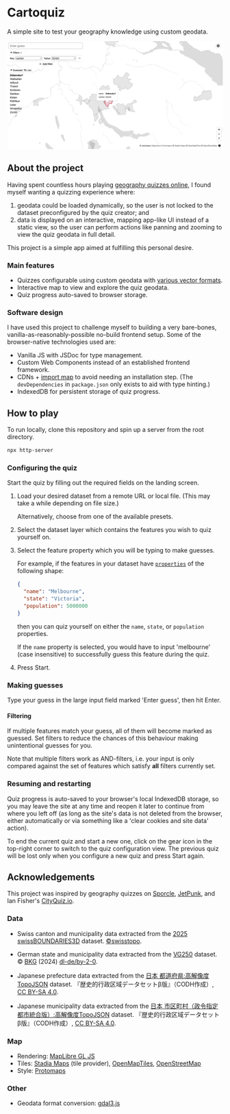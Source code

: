 # Cartoquiz

A simple site to test your geography knowledge using custom geodata.

![screenshot](screenshot.png)

## About the project

Having spent countless hours playing [geography quizzes online](#acknowledgements), I found myself wanting a quizzing experience where:
1. geodata could be loaded dynamically, so the user is not locked to the dataset preconfigured by the quiz creator; and
1. data is displayed on an interactive, mapping app-like UI instead of a static view, so the user can perform actions like panning and zooming to view the quiz geodata in full detail.

This project is a simple app aimed at fulfilling this personal desire.

### Main features

- Quizzes configurable using custom geodata with [various vector formats](https://github.com/bugra9/gdal3.js?tab=readme-ov-file#vector).
- Interactive map to view and explore the quiz geodata.
- Quiz progress auto-saved to browser storage.

### Software design

I have used this project to challenge myself to building a very bare-bones, vanilla-as-reasonably-possible no-build frontend setup.
Some of the browser-native technologies used are:
- Vanilla JS with JSDoc for type management.
- Custom Web Components instead of an established frontend framework.
- CDNs + [import map](https://developer.mozilla.org/en-US/docs/Web/HTML/Element/script/type/importmap) to avoid needing an installation step. (The `devDependencies` in `package.json` only exists to aid with type hinting.)
- IndexedDB for persistent storage of quiz progress.


## How to play

To run locally, clone this repository and spin up a server from the root directory.
```sh
npx http-server
```

### Configuring the quiz

Start the quiz by filling out the required fields on the landing screen.

1. Load your desired dataset from a remote URL or local file. (This may take a while depending on file size.)
   
   Alternatively, choose from one of the available presets.

1. Select the dataset layer which contains the features you wish to quiz yourself on.

1. Select the feature property which you will be typing to make guesses.

   For example, if the features in your dataset have [`properties`](https://datatracker.ietf.org/doc/html/rfc7946#section-3.2:~:text=A%20Feature%20object%20has%20a%20member%20with%20the%20name%20%22properties%22.) of the following shape:
   ```json
   {
     "name": "Melbourne",
     "state": "Victoria",
     "population": 5000000
   }
   ```
   then you can quiz yourself on either the `name`, `state`, or `population` properties.

   If the `name` property is selected, you would have to input 'melbourne' (case insensitive) to successfully guess this feature during the quiz.

1. Press Start.

### Making guesses

Type your guess in the large input field marked 'Enter guess', then hit Enter.

#### Filtering

If multiple features match your guess, all of them will become marked as guessed. Set filters to reduce the chances of this behaviour making unintentional guesses for you.

Note that multiple filters work as AND-filters, i.e. your input is only compared against the set of features which satisfy **all** filters currently set.

### Resuming and restarting

Quiz progress is auto-saved to your browser's local IndexedDB storage, so you may leave the site at any time and reopen it later to continue from where you left off (as long as the site's data is not deleted from the browser, either automatically or via something like a 'clear cookies and site data' action).

To end the current quiz and start a new one, click on the gear icon in the top-right corner to switch to the quiz configuration view.
The previous quiz will be lost only when you configure a new quiz and press Start again.


## Acknowledgements

This project was inspired by geography quizzes on [Sporcle](https://www.sporcle.com/), [JetPunk](https://www.jetpunk.com/), and Ian Fisher's [CityQuiz.io](https://cityquiz.io/).

### Data

- Swiss canton and municipality data extracted from the [2025 swissBOUNDARIES3D](https://www.swisstopo.admin.ch/en/landscape-model-swissboundaries3d) dataset.
  [©swisstopo](https://www.swisstopo.admin.ch/en/terms-of-use-free-geodata-and-geoservices).

- German state and municipality data extracted from the [VG250](https://gdz.bkg.bund.de/index.php/default/verwaltungsgebiete-1-250-000-stand-01-01-vg250-01-01.html) dataset.
  © [BKG](https://www.bkg.bund.de/) (2024) [dl-de/by-2-0](https://www.govdata.de/dl-de/by-2-0).

- Japanese prefecture data extracted from the [日本 都道府県:高解像度TopoJSON](https://geoshape.ex.nii.ac.jp/city/choropleth/jp_pref.html) dataset.
  『歴史的行政区域データセットβ版』（CODH作成）, [CC BY-SA 4.0](https://creativecommons.org/licenses/by-sa/4.0).

- Japanese municipality data extracted from the [日本 市区町村（政令指定都市統合版）:高解像度TopoJSON](https://geoshape.ex.nii.ac.jp/city/choropleth/jp_city_dc.html) dataset.
  『歴史的行政区域データセットβ版』（CODH作成）, [CC BY-SA 4.0](https://creativecommons.org/licenses/by-sa/4.0).

### Map

- Rendering: [MapLibre GL JS](https://maplibre.org/)
- Tiles: [Stadia Maps](https://stadiamaps.com/) (tile provider), [OpenMapTiles](https://openmaptiles.org/), [OpenStreetMap](https://www.openstreetmap.org/copyright)
- Style: [Protomaps](https://protomaps.com/)

### Other

- Geodata format conversion: [gdal3.js](https://github.com/bugra9/gdal3.js)
